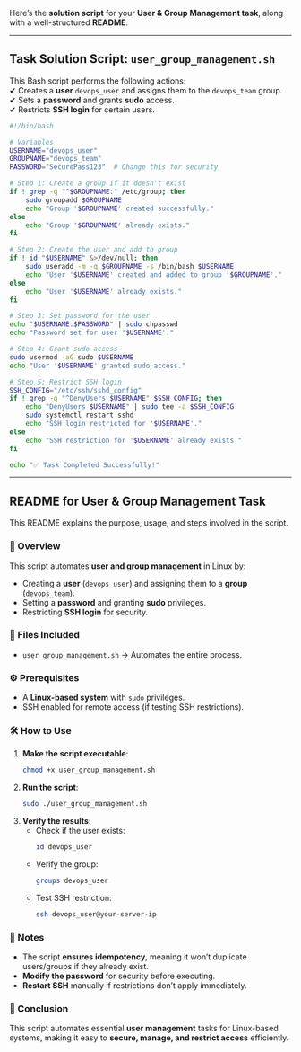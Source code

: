 Here’s the **solution script** for your **User & Group Management task**, along with a well-structured **README**.

---

## **Task Solution Script: `user_group_management.sh`**

This Bash script performs the following actions:  
✔ Creates a **user** `devops_user` and assigns them to the `devops_team` group.  
✔ Sets a **password** and grants **sudo** access.  
✔ Restricts **SSH login** for certain users.

```bash
#!/bin/bash

# Variables
USERNAME="devops_user"
GROUPNAME="devops_team"
PASSWORD="SecurePass123"  # Change this for security

# Step 1: Create a group if it doesn't exist
if ! grep -q "^$GROUPNAME:" /etc/group; then
    sudo groupadd $GROUPNAME
    echo "Group '$GROUPNAME' created successfully."
else
    echo "Group '$GROUPNAME' already exists."
fi

# Step 2: Create the user and add to group
if ! id "$USERNAME" &>/dev/null; then
    sudo useradd -m -g $GROUPNAME -s /bin/bash $USERNAME
    echo "User '$USERNAME' created and added to group '$GROUPNAME'."
else
    echo "User '$USERNAME' already exists."
fi

# Step 3: Set password for the user
echo "$USERNAME:$PASSWORD" | sudo chpasswd
echo "Password set for user '$USERNAME'."

# Step 4: Grant sudo access
sudo usermod -aG sudo $USERNAME
echo "User '$USERNAME' granted sudo access."

# Step 5: Restrict SSH login
SSH_CONFIG="/etc/ssh/sshd_config"
if ! grep -q "^DenyUsers $USERNAME" $SSH_CONFIG; then
    echo "DenyUsers $USERNAME" | sudo tee -a $SSH_CONFIG
    sudo systemctl restart sshd
    echo "SSH login restricted for '$USERNAME'."
else
    echo "SSH restriction for '$USERNAME' already exists."
fi

echo "✅ Task Completed Successfully!"
```

---

## **README for User & Group Management Task**

This README explains the purpose, usage, and steps involved in the script.

### **📌 Overview**

This script automates **user and group management** in Linux by:

- Creating a **user** (`devops_user`) and assigning them to a **group** (`devops_team`).
- Setting a **password** and granting **sudo** privileges.
- Restricting **SSH login** for security.

### **📂 Files Included**

- `user_group_management.sh` → Automates the entire process.

### **⚙️ Prerequisites**

- A **Linux-based system** with `sudo` privileges.
- SSH enabled for remote access (if testing SSH restrictions).

### **🛠 How to Use**

1. **Make the script executable**:
   ```bash
   chmod +x user_group_management.sh
   ```
2. **Run the script**:
   ```bash
   sudo ./user_group_management.sh
   ```
3. **Verify the results**:
   - Check if the user exists:
     ```bash
     id devops_user
     ```
   - Verify the group:
     ```bash
     groups devops_user
     ```
   - Test SSH restriction:
     ```bash
     ssh devops_user@your-server-ip
     ```

### **📝 Notes**

- The script **ensures idempotency**, meaning it won’t duplicate users/groups if they already exist.
- **Modify the password** for security before executing.
- **Restart SSH** manually if restrictions don’t apply immediately.

### **🚀 Conclusion**

This script automates essential **user management** tasks for Linux-based systems, making it easy to **secure, manage, and restrict access** efficiently.
